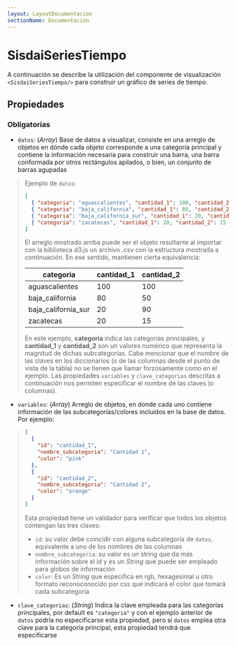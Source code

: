 ```yaml
---
layout: LayoutDocumentacion
sectionName: Documentación
---
```


# SisdaiSeriesTiempo

A continuación se describe la utilización del componente de visualización `<SisdaiSeriesTiempo/>` para construir un gráfico de
series de tiempo.

## Propiedades

### Obligatorias

- `datos`: (_Array_) Base de datos a visualizar, consiste en una arreglo de objetos en dónde cada objeto corresponde a una categoría principal y contiene la información necesaria para construir una barra, una barra conformada por otros rectángulos apilados, o bien, un conjunto de barras agupadas

> Ejemplo de `datos`:
>
> ```json
> [
>   { "categoria": "aguascalientes", "cantidad_1": 100, "cantidad_2": 100 },
>   { "categoria": "baja_california", "cantidad_1": 80, "cantidad_2": 50 },
>   { "categoria": "baja_california_sur", "cantidad_1": 20, "cantidad_2": 90 },
>   { "categoria": "zacatecas", "cantidad_1": 20, "cantidad_2": 15 }
> ]
> ```
>
> El arreglo mostrado arriba puede ser el objeto resultante al importar con la biblioteca d3.js un archivo .csv con la estructura mostrada a continuación. En ese sentido, mantienen cierta equivalencia:
>
> <table>
> <thead>
>  <tr>
>    <th>categoria</th>
>    <th>cantidad_1</th>
>    <th>cantidad_2</th>
>  </tr>
>  </thead>
>  <tbody>
>  <tr>
>    <td>aguascalientes</td>
>    <td>100</td>
>    <td>100</td>
>  </tr>
>  <tr>
>    <td>baja_california</td>
>    <td>80</td>
>    <td>50</td>
>  </tr>
>  <tr>
>    <td>baja_california_sur</td>
>    <td>20</td>
>    <td>90</td>
>  </tr>
>  <tr>
>    <td>zacatecas</td>
>    <td>20</td>
>    <td>15</td>
>  </tr>
>  </tbody>
> </table>
>
> En este ejemplo, **categoria** indica las categorías principales, y **cantidad_1** y **cantidad_2** son un valores numérico que representa la magnitud de dichas subcategorías.
> Cabe mencionar que el nombre de las claves en los diccionarios (o de las columnas desde el punto de vista de la tabla) no se tienen que llamar forzosamente como en el ejemplo. Las propiedades `variables` y `clave_categorias` descritas a continuación nos permiten especificar el nombre de las claves (o columnas).

- `variables`: (_Array_) Arreglo de objetos, en donde cada uno contiene información de las subcategorías/colores incluidos en la base de datos. Por ejemplo:

> ```json
> [
>   {
>     "id": "cantidad_1",
>     "nombre_subcategoria": "Cantidad 1",
>     "color": "pink"
>   },
>   {
>     "id": "cantidad_2",
>     "nombre_subcategoria": "Cantidad 2",
>     "color": "orange"
>   }
> ]
> ```
>
> Esta propiedad tiene un validador para verificar que todos los objetos contengan las tres claves:
>
> - `id`: su valor debe coincidir con alguna subcategoría de `datos`, equivalente a uno de los nombres de las columnas
> - `nombre_subcategoria`: su valor es un string que da más información sobre el id y es un _String_ que puede ser empleado para globos de información
> - `color`: Es un _String_ que especifica en rgb, hexagesimal u otro formato reconoconocido por css que indicará el color que tomará cada subcategoría

- `clave_categorias`: (_String_) Indica la clave empleada para las categorías principales, por default es `"categoria"` y con el ejemplo anterior de `datos` podría no especificarse esta propiedad, pero si `datos` emplea otra clave para la categoría principal, esta propiedad tendrá que especificarse

<utils-ejemplo-doc ruta="series-tiempo/basico.vue"/>
<utils-ejemplo-doc ruta="series-tiempo/modificando-datos.vue"/>
